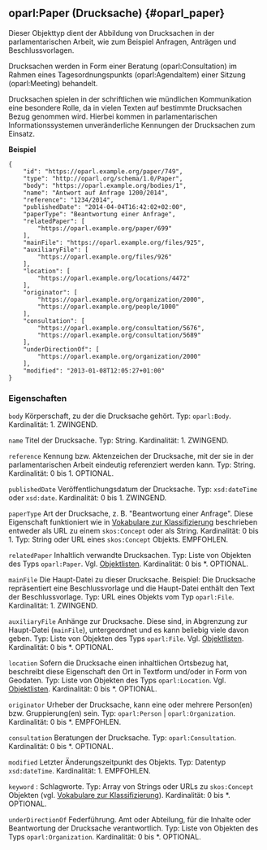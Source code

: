 oparl:Paper (Drucksache)  {#oparl_paper}
------------------------

Dieser Objekttyp dient der Abbildung von Drucksachen in der parlamentarischen
Arbeit, wie zum Beispiel Anfragen, Anträgen und Beschlussvorlagen.

Drucksachen werden in Form einer Beratung (oparl:Consultation) im Rahmen
eines Tagesordnungspunkts (oparl:AgendaItem) einer Sitzung (oparl:Meeting)
behandelt.

Drucksachen spielen in der schriftlichen wie mündlichen Kommunikation eine 
besondere Rolle, da in vielen Texten auf bestimmte Drucksachen Bezug genommen 
wird. Hierbei kommen in parlamentarischen Informationssystemen unveränderliche
Kennungen der Drucksachen zum Einsatz.

**Beispiel**

~~~~~  {#paper_ex1 .json}
{
    "id": "https://oparl.example.org/paper/749",
    "type": "http://oparl.org/schema/1.0/Paper",
    "body": "https://oparl.example.org/bodies/1",
    "name": "Antwort auf Anfrage 1200/2014",
    "reference": "1234/2014",
    "publishedDate": "2014-04-04T16:42:02+02:00",
    "paperType": "Beantwortung einer Anfrage",
    "relatedPaper": [
        "https://oparl.example.org/paper/699"
    ],
    "mainFile": "https://oparl.example.org/files/925",
    "auxiliaryFile": [
        "https://oparl.example.org/files/926"
    ],
    "location": [
        "https://oparl.example.org/locations/4472"
    ],
    "originator": [
        "https://oparl.example.org/organization/2000",
        "https://oparl.example.org/people/1000"
    ],
    "consultation": [
        "https://oparl.example.org/consultation/5676",
        "https://oparl.example.org/consultation/5689"
    ],
    "underDirectionOf": [
        "https://oparl.example.org/organization/2000"
    ],
    "modified": "2013-01-08T12:05:27+01:00"
}
~~~~~

### Eigenschaften

`body`
Körperschaft, zu der die Drucksache gehört.
    Typ: `oparl:Body`.
    Kardinalität: 1.
    ZWINGEND.

`name`
Titel der Drucksache.
    Typ: String.
    Kardinalität: 1.
    ZWINGEND.

`reference`
Kennung bzw. Aktenzeichen der Drucksache, mit der sie in der parlamentarischen Arbeit eindeutig referenziert werden kann. 
    Typ: String.
    Kardinalität: 0 bis 1.
    OPTIONAL.

`publishedDate`
Veröffentlichungsdatum der Drucksache.
    Typ: `xsd:dateTime` oder `xsd:date`.
    Kardinalität: 0 bis 1.
    ZWINGEND.

`paperType`
Art der Drucksache, z. B. "Beantwortung einer Anfrage". Diese Eigenschaft funktioniert wie in  [Vokabulare zur Klassifizierung](#vokabulare_klassifizierung) beschrieben  entweder als URL zu einem `skos:Concept` oder als String. 
    Kardinalität: 0 bis 1.
    Typ: String oder URL eines `skos:Concept` Objekts.
    EMPFOHLEN.

`relatedPaper`
Inhaltlich verwandte Drucksachen.
    Typ: Liste von Objekten des Typs `oparl:Paper`. Vgl. [Objektlisten](#objektlisten).
    Kardinalität: 0 bis *.
    OPTIONAL.

`mainFile`
Die Haupt-Datei zu dieser Drucksache. Beispiel: Die Drucksache repräsentiert eine Beschlussvorlage und die Haupt-Datei enthält den Text der Beschlussvorlage. 
    Typ: URL eines Objekts vom Typ `oparl:File`.
    Kardinalität: 1.
    ZWINGEND.
    
`auxiliaryFile`
Anhänge zur Drucksache. Diese sind, in Abgrenzung zur Haupt-Datei (`mainFile`), untergeordnet und es kann beliebig viele davon geben. Typ: Liste von Objekten des Typs `oparl:File`. Vgl. [Objektlisten](#objektlisten). 
    Kardinalität: 0 bis *.
    OPTIONAL.
    
`location`
Sofern die Drucksache einen inhaltlichen Ortsbezug hat, beschreibt diese Eigenschaft den Ort in Textform und/oder in Form von Geodaten. 
    Typ: Liste von Objekten des Typs `oparl:Location`. Vgl. [Objektlisten](#objektlisten).
    Kardinalität: 0 bis *.
    OPTIONAL.

`originator`
Urheber der Drucksache, kann eine oder mehrere Person(en) bzw. Gruppierung(en) sein. 
    Typ: `oparl:Person` | `oparl:Organization`.
    Kardinalität: 0 bis *.
    EMPFOHLEN.

`consultation`
Beratungen der Drucksache.
    Typ: `oparl:Consultation`.
    Kardinalität: 0 bis *.
    OPTIONAL.

`modified`
Letzter Änderungszeitpunkt des Objekts.
    Typ: Datentyp `xsd:dateTime`.
    Kardinalität: 1.
    EMPFOHLEN.
    
`keyword`
:   Schlagworte.
    Typ: Array von Strings oder URLs zu `skos:Concept` Objekten
    (vgl. [Vokabulare zur Klassifizierung](#vokabulare_klassifizierung)).
    Kardinalität: 0 bis *.
    OPTIONAL.

`underDirectionOf`
Federführung. Amt oder Abteilung, für die Inhalte oder Beantwortung der Drucksache verantwortlich.
    Typ: Liste von Objekten des Typs `oparl:Organization`.
    Kardinalität: 0 bis *.
    OPTIONAL.
    
